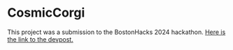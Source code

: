 # CosmicCorgi
This project was a submission to the BostonHacks 2024 hackathon. [Here is the link to the devpost.](https://devpost.com/software/cosmiccorgi)
